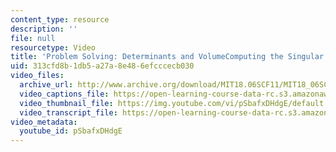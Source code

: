 ```yaml
---
content_type: resource
description: ''
file: null
resourcetype: Video
title: 'Problem Solving: Determinants and VolumeComputing the Singular Value Decomposition'
uid: 313cfd8b-1db5-a27a-8e48-6efcccecb030
video_files:
  archive_url: http://www.archive.org/download/MIT18.06SCF11/MIT18_06SC_110607_B2_300k.mp4
  video_captions_file: https://open-learning-course-data-rc.s3.amazonaws.com/18-06sc-linear-algebra-fall-2011/21f571f105755ef0b79896192aec9c7c_pSbafxDHdgE.vtt
  video_thumbnail_file: https://img.youtube.com/vi/pSbafxDHdgE/default.jpg
  video_transcript_file: https://open-learning-course-data-rc.s3.amazonaws.com/18-06sc-linear-algebra-fall-2011/cec032acc79ca5be56485a2e0c09d571_pSbafxDHdgE.pdf
video_metadata:
  youtube_id: pSbafxDHdgE
---
```

